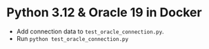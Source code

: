 # Python 3.12 & Oracle 19 in Docker
- Add connection data to `test_oracle_connection.py`.
- Run `python test_oracle_connection.py`
